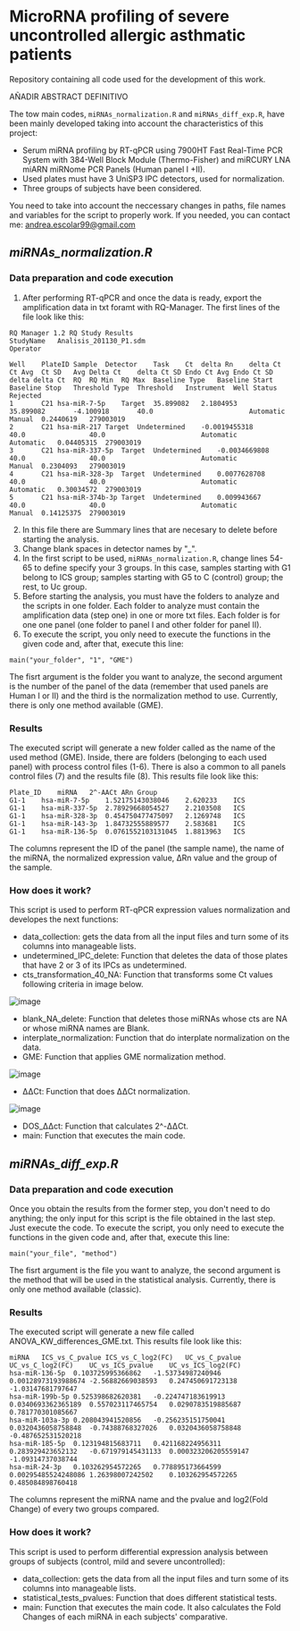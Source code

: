 # MicroRNA profiling of severe uncontrolled allergic asthmatic patients
Repository containing all code used for the development of this work. 

AÑADIR ABSTRACT DEFINITIVO

The tow main codes, `miRNAs_normalization.R` and `miRNAs_diff_exp.R`, have been mainly developed taking into account the characteristics of this project:

- Serum miRNA profiling by RT-qPCR using 7900HT Fast Real-Time PCR System with 384-Well Block Module (Thermo-Fisher) and miRCURY LNA miARN miRNome PCR Panels (Human panel I +II). 
- Used plates must have 3 UniSP3 IPC detectors, used for normalization. 
- Three groups of subjects have been considered. 

You need to take into account the neccessary changes in paths, file names and variables for the script to properly work. If you needed, you can contact me: andrea.escolar99@gmail.com

## _miRNAs_normalization.R_

### Data preparation and code execution

1. After performing RT-qPCR and once the data is ready, export the amplification data in txt foramt with RQ-Manager. The first lines of the file look like this:

~~~
RQ Manager 1.2 RQ Study Results
StudyName	Analisis_201130_P1.sdm
Operator	

Well	PlateID	Sample	Detector	Task	Ct	delta Rn	delta Ct	Ct Avg	Ct SD	Avg Delta Ct	delta Ct SD	Endo Ct Avg	Endo Ct SD	delta delta Ct	RQ	RQ Min	RQ Max	Baseline Type	Baseline Start	Baseline Stop	Threshold Type	Threshold	Instrument	Well Status	Rejected	
1		C21	hsa-miR-7-5p	Target	35.899082	2.1804953		35.899082		-4.100918		40.0						Automatic			Manual	0.2440619	279003019			
2		C21	hsa-miR-217	Target	Undetermined	-0.0019455318		40.0				40.0						Automatic			Automatic	0.04405315	279003019			
3		C21	hsa-miR-337-5p	Target	Undetermined	-0.0034669808		40.0				40.0						Automatic			Manual	0.2304093	279003019			
4		C21	hsa-miR-328-3p	Target	Undetermined	0.0077628708		40.0				40.0						Automatic			Automatic	0.30034572	279003019			
5		C21	hsa-miR-374b-3p	Target	Undetermined	0.009943667		40.0				40.0						Automatic			Manual	0.14125375	279003019			
~~~

2. In this file there are Summary lines that are necesary to delete before starting the analysis. 
3. Change blank spaces in detector names by "_". 
4. In the first script to be used, `miRNAs_normalization.R`, change lines 54-65 to define specify your 3 groups. In this case, samples starting with G1 belong to ICS group; samples starting with G5 to C (control) group; the rest, to Uc group. 
5. Before starting the analysis, you must have the folders to analyze and the scripts in one folder. Each folder to analyze must contain the amplification data (step one) in one or more txt files. Each folder is for one one panel (one folder to panel I and other folder for panel II).
6. To execute the script, you only need to execute the functions in the given code and, after that, execute this line:

~~~
main("your_folder", "1", "GME")
~~~

The fisrt argument is the folder you want to analyze, the second argument is the number of the panel of the data (remember that used panels are Human I or II) and the third is the normalization method to use. Currently, there is only one method available (GME). 


### Results

The executed script will generate a new folder called as the name of the used method (GME). Inside, there are folders (belonging to each used panel) with process control files (1-6). There is also a common to all panels control files (7) and the results file (8). This results file look like this: 

~~~
Plate_ID	miRNA	2^-AACt	ARn	Group
G1-1	hsa-miR-7-5p	1.52175143038046	2.620233	ICS
G1-1	hsa-miR-337-5p	2.78929668054527	2.2103508	ICS
G1-1	hsa-miR-328-3p	0.454750477475097	2.1269748	ICS
G1-1	hsa-miR-143-3p	1.84732555889577	2.583681	ICS
G1-1	hsa-miR-136-5p	0.0761552103131045	1.8813963	ICS
~~~

The columns represent the ID of the panel (the sample name), the name of the miRNA, the normalized expression value, ΔRn value and the group of the sample. 


### How does it work?

This script is used to perform RT-qPCR expression values normalization and developes the next functions:
- data_collection: gets the data from all the input files and turn some of its columns into manageable lists.
- undetermined_IPC_delete: Function that deletes the data of those plates that have 2 or 3 of its IPCs as undetermined.
- cts_transformation_40_NA: Function that transforms some Ct values following criteria in image below.

![image](https://user-images.githubusercontent.com/67425702/206719120-02a46280-d95b-46b2-9951-87467cc38e1a.png)

- blank_NA_delete: Function that deletes those miRNAs whose cts are NA or whose miRNA names are Blank.
- interplate_normalization: Function that do interplate normalization on the data.
- GME: Function that applies GME normalization method.

![image](https://user-images.githubusercontent.com/67425702/207880665-9d023688-42c8-42ee-b2dc-510371bf14a5.png)

- ΔΔCt: Function that does ΔΔCt normalization.

![image](https://user-images.githubusercontent.com/67425702/207880923-f0ac69ae-df6d-4597-a6c0-4ddf3dc545df.png)


- DOS_ΔΔct: Function that calculates 2^-ΔΔCt.
- main: Function that executes the main code. 


## _miRNAs_diff_exp.R_

### Data preparation and code execution
Once you obtain the results from the former step, you don't need to do anything; the only input for this script is the file obtained in the last step. Just execute the code. To execute the script, you only need to execute the functions in the given code and, after that, execute this line:

~~~
main("your_file", "method")
~~~

The fisrt argument is the file you want to analyze, the second argument is the method that will be used in the statistical analysis. Currently, there is only one method available (classic).

### Results

The executed script will generate a new file called ANOVA_KW_differences_GME.txt. This results file look like this: 

~~~
miRNA	ICS_vs_C_pvalue	ICS_vs_C_log2(FC)	UC_vs_C_pvalue	UC_vs_C_log2(FC)	UC_vs_ICS_pvalue	UC_vs_ICS_log2(FC)
hsa-miR-136-5p	0.103725995366862	-1.53734987240946	0.00128973193988674	-2.56882669038593	0.247450691723138	-1.03147681797647
hsa-miR-199b-5p	0.525398682620381	-0.224747183619913	0.0340693362365189	0.557023117465754	0.0290783519885687	0.781770301085667
hsa-miR-103a-3p	0.208043941520856	-0.256235151750041	0.0320436058758848	-0.74388768327026	0.0320436058758848	-0.487652531520218
hsa-miR-185-5p	0.123194815683711	0.421168224956311	0.283929423652132	-0.671979145431133	0.000323206205559147	-1.09314737038744
hsa-miR-24-3p	0.103262954572265	0.778895173664599	0.00295485524248086	1.26398007242502	0.103262954572265	0.485084898760418
~~~

The columns represent the miRNA name and the pvalue and log2(Fold Change) of every two groups compared. 

### How does it work?

This script is used to perform differential expression analysis between groups of subjects (control, mild and severe uncontrolled):
- data_collection: gets the data from all the input files and turn some of its columns into manageable lists.
- statistical_tests_pvalues: Function that does different statistical tests. 
- main: Function that executes the main code. It also calculates the Fold Changes of each miRNA in each subjects' comparative. 
